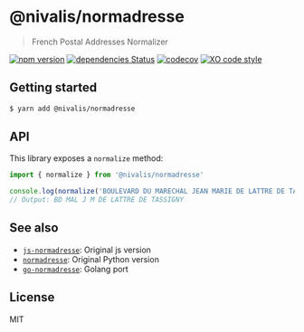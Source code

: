# @nivalis/normadresse

> French Postal Addresses Normalizer

[![npm version](https://badgen.net/npm/v/@nivalis/normadresse)](https://www.npmjs.com/package/@nivalis/normadresse)
[![dependencies Status](https://badgen.net/david/dep/nivalis/js-normadresse)](https://david-dm.org/nivalis/js-normadresse)
[![codecov](https://badgen.net/codecov/c/github/nivalis/js-normadresse)](https://codecov.io/gh/nivalis/js-normadresse)
[![XO code style](https://badgen.net/badge/code%20style/XO/cyan)](https://github.com/xojs/xo)

## Getting started

```bash
$ yarn add @nivalis/normadresse
```

## API

This library exposes a `normalize` method:

```js
import { normalize } from '@nivalis/normadresse'

console.log(normalize('BOULEVARD DU MARECHAL JEAN MARIE DE LATTRE DE TASSIGNY'))
// Output: BD MAL J M DE LATTRE DE TASSIGNY
```

## See also

- [`js-normadresse`](https://github.com/BaseAdresseNationale/js-normadresse): Original js version
- [`normadresse`](https://github.com/etalab/normadresse): Original Python version
- [`go-normadresse`](https://github.com/united-drivers/go-normadresse): Golang port

## License

MIT
